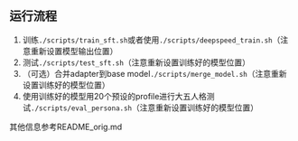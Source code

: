 ## 运行流程
1. 训练`./scripts/train_sft.sh`或者使用`./scripts/deepspeed_train.sh`（注意重新设置模型输出位置）
2. 测试`./scripts/test_sft.sh`（注意重新设置训练好的模型位置）
3. （可选）合并adapter到base model`./scripts/merge_model.sh`（注意重新设置训练好的模型位置）
4. 使用训练好的模型用20个预设的profile进行大五人格测试`./scripts/eval_persona.sh`（注意重新设置训练好的模型位置）

其他信息参考README_orig.md